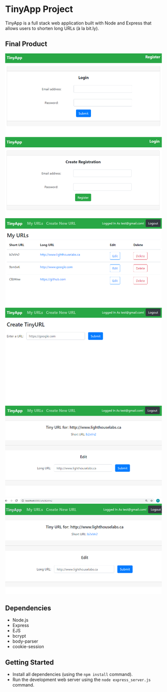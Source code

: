 # TinyApp Project

TinyApp is a full stack web application built with Node and Express that allows users to shorten long URLs (à la bit.ly).

## Final Product
!["Screenshot of register page"](docs/LoginPage.PNG)
!["Screenshot of register page"](docs/RegisterationPage.PNG)
!["Screenshot of register page"](docs/URLPage.PNG)
!["Screenshot of URLs page"](docs/CreateURL.PNG)
!["Screenshot of register page"](docs/EditURL.PNG)
!["Screenshot of register page"](docs/ShortURL.PNG)

## Dependencies

- Node.js
- Express
- EJS
- bcrypt
- body-parser
- cookie-session

## Getting Started

- Install all dependencies (using the `npm install` command).
- Run the development web server using the `node express_server.js` command.